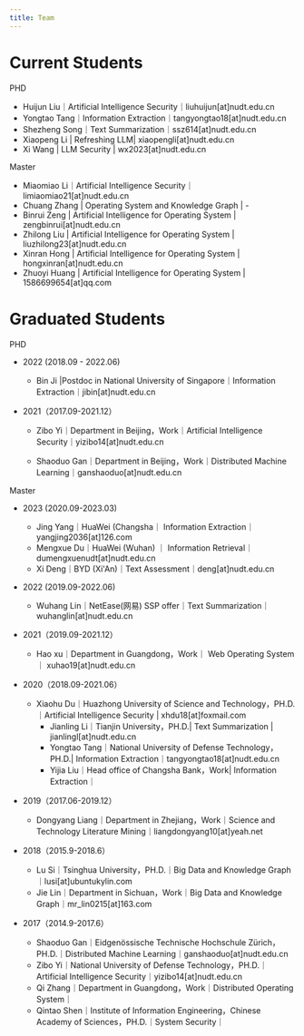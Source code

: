 ```yaml
---
title: Team
---
```


# Current Students

PHD

- Huijun Liu｜Artificial Intelligence Security｜liuhuijun[at]nudt.edu.cn
- Yongtao Tang｜Information Extraction｜tangyongtao18[at]nudt.edu.cn
- Shezheng Song｜Text Summarization｜ssz614[at]nudt.edu.cn
- Xiaopeng Li | Refreshing LLM| xiaopengli[at]nudt.edu.cn
- Xi Wang | LLM Security | wx2023[at]nudt.edu.cn

Master

- Miaomiao Li｜Artificial Intelligence Security｜limiaomiao21[at]nudt.edu.cn
- Chuang Zhang | Operating System and Knowledge Graph | -
- Binrui Zeng | Artificial Intelligence for Operating System | zengbinrui[at]nudt.edu.cn
- Zhilong Liu | Artificial Intelligence for Operating System | liuzhilong23[at]nudt.edu.cn
- Xinran Hong | Artificial Intelligence for Operating System | hongxinran[at]nudt.edu.cn
- Zhuoyi Huang | Artificial Intelligence for Operating System | 1586699654[at]qq.com

# Graduated Students

PHD 

- 2022 (2018.09 - 2022.06)

  -  Bin Ji |Postdoc in National University of Singapore｜Information Extraction｜jibin[at]nudt.edu.cn

- 2021（2017.09-2021.12）

  - Zibo Yi｜Department in Beijing，Work｜Artificial Intelligence Security｜yizibo14[at]nudt.edu.cn

  - Shaoduo Gan｜Department in Beijing，Work｜Distributed Machine Learning｜ganshaoduo[at]nudt.edu.cn

Master

- 2023 (2020.09-2023.03)
  - Jing Yang｜HuaWei (Changsha｜ Information Extraction｜yangjing2036[at]126.com
  - Mengxue Du｜HuaWei (Wuhan)  ｜ Information Retrieval｜dumengxuenudt[at]nudt.edu.cn
  - Xi Deng｜BYD (Xi'An)｜Text Assessment｜deng[at]nudt.edu.cn

- 2022 (2019.09-2022.06)
  - Wuhang Lin｜NetEase(网易) SSP offer｜Text Summarization｜wuhanglin[at]nudt.edu.cn
  
- 2021（2019.09-2021.12）

  - Hao xu｜Department in Guangdong，Work｜ Web Operating System｜ xuhao19[at]nudt.edu.cn

- 2020（2018.09-2021.06）

  - Xiaohu Du｜Huazhong University of Science and Technology，PH.D.｜Artificial Intelligence Security | xhdu18[at]foxmail.com
    - Jianling Li｜Tianjin University，PH.D.| Text Summarization | jianlingl[at]nudt.edu.cn
    - Yongtao Tang｜National University of Defense Technology，PH.D.| Information Extraction｜tangyongtao18[at]nudt.edu.cn
    - Yijia Liu｜Head office of Changsha Bank，Work| Information Extraction｜

- 2019（2017.06-2019.12）
  - Dongyang Liang｜Department in Zhejiang，Work｜Science and Technology Literature Mining｜liangdongyang10[at]yeah.net

- 2018（2015.9-2018.6）
  - Lu Si｜Tsinghua University，PH.D.｜Big Data and Knowledge Graph｜lusi[at]ubuntukylin.com
  - Jie Lin｜Department in Sichuan，Work｜Big Data and Knowledge Graph｜mr_lin0215[at]163.com

- 2017（2014.9-2017.6）
  - Shaoduo Gan｜Eidgenössische Technische Hochschule Zürich，PH.D.｜Distributed Machine Learning｜ganshaoduo[at]nudt.edu.cn
  - Zibo Yi｜National University of Defense Technology，PH.D.｜Artificial Intelligence Security｜yizibo14[at]nudt.edu.cn
  - Qi Zhang｜Department in Guangdong，Work｜Distributed Operating System｜
  - Qintao Shen｜Institute of Information Engineering，Chinese Academy of Sciences，PH.D.｜System Security｜

